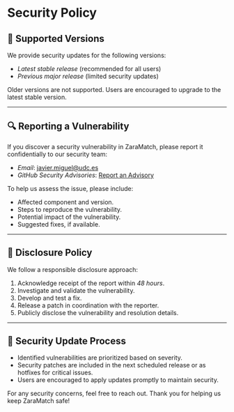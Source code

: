 # Security Policy

## 📌 Supported Versions
We provide security updates for the following versions:
- *Latest stable release* (recommended for all users)
- *Previous major release* (limited security updates)

Older versions are not supported. Users are encouraged to upgrade to the latest stable version.

---

## 🔍 Reporting a Vulnerability
If you discover a security vulnerability in ZaraMatch, please report it confidentially to our security team:
- *Email*: javier.miguel@udc.es
- *GitHub Security Advisories*: [Report an Advisory](https://github.com/juaandominguez/ZaraMatch/security/advisories)

To help us assess the issue, please include:
- Affected component and version.
- Steps to reproduce the vulnerability.
- Potential impact of the vulnerability.
- Suggested fixes, if available.

---

## 🔐 Disclosure Policy
We follow a responsible disclosure approach:
1. Acknowledge receipt of the report within *48 hours*.
2. Investigate and validate the vulnerability.
3. Develop and test a fix.
4. Release a patch in coordination with the reporter.
5. Publicly disclose the vulnerability and resolution details.

---

## 🚀 Security Update Process
- Identified vulnerabilities are prioritized based on severity.
- Security patches are included in the next scheduled release or as hotfixes for critical issues.
- Users are encouraged to apply updates promptly to maintain security.

For any security concerns, feel free to reach out. Thank you for helping us keep ZaraMatch safe!
